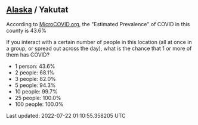 
## [Alaska](/united-states/alaska) / Yakutat

According to [MicroCOVID.org](http://microcovid.org),
the "Estimated Prevalence" of COVID in this county is 43.6%

If you interact with a certain number of people in this location
(all at once in a group, or spread out across the day), what is the chance that
1 or more of them has COVID?

- 1 person: 43.6%
- 2 people: 68.1%
- 3 people: 82.0%
- 5 people: 94.3%
- 10 people: 99.7%
- 25 people: 100.0%
- 100 people: 100.0%

Last updated: 2022-07-22 01:10:55.358205 UTC
